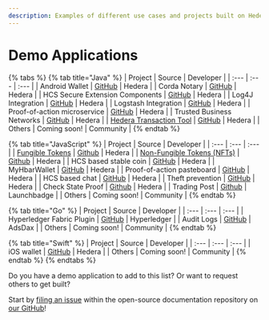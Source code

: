 ```yaml
---
description: Examples of different use cases and projects built on Hedera.
---
```


# Demo Applications

{% tabs %}
{% tab title="Java" %}
| Project | Source | Developer |
| :--- | :--- | :--- |
| Android Wallet | [GitHub](https://github.com/hashgraph/hedera-wallet-android) | Hedera |
| Corda Notary | [GitHub](https://github.com/hashgraph/corda-notary-hedera) | Hedera |
| HCS Secure Extension Components | [GitHub](https://github.com/hashgraph/hedera-hcs-sxc-java) | Hedera |
| Log4J Integration | [GitHub](https://github.com/hashgraph/log4j2-hedera) | Hedera |
| Logstash Integration | [GitHub](https://github.com/hashgraph/logstash-output-hedera) | Hedera |
| Proof-of-action microservice | [GitHub](https://github.com/hashgraph/hedera-proof-of-action-microservice) | Hedera |
| Trusted Business Networks | [GitHub](https://github.com/hashgraph/hedera-hcs-sxc-java/tree/master/hcs-sxc-java-examples/hcs-sxc-java-queue-consumer) | Hedera |
| [Hedera Transaction Tool](https://docs.hedera.com/hedera-transaction-tool-demo/) | [GitHub](https://github.com/hashgraph/hedera-transaction-tool-demo) | Hedera |
| Others | Coming soon! | Community |
{% endtab %}

{% tab title="JavaScript" %}
| Project | Source | Developer |
| :--- | :--- | :--- |
| [Fungible Tokens](https://gitpod.io/#https://github.com/hashgraph/hedera-hts-demo) | [Github](https://github.com/hashgraph/hedera-hts-demo) | Hedera |
| [Non-Fungible Tokens \(NFTs\)](https://gitpod.io/#https://github.com/hashgraph/hedera-hts-demo) | [Github](https://github.com/hashgraph/hedera-hts-demo#nfts) | Hedera |
| HCS based stable coin | [GitHub](https://github.com/hashgraph/hedera-stable-coin-demo) | Hedera |
| MyHbarWallet | [GitHub](https://github.com/hashgraph/MyHbarWallet) | Hedera |
| Proof-of-action pasteboard | [GitHub](https://github.com/hashgraph/hedera-proof-of-action-demo-pasteboard) | Hedera |
| HCS based chat | [GitHub](https://github.com/hashgraph/hedera-hcs-chat-js) | Hedera |
| Theft prevention | [GitHub](https://github.com/hashgraph/hedera-theft-prevention-demo) | Hedera |
| Check State Proof | [Github](https://github.com/hashgraph/hedera-mirror-node/tree/master/hedera-mirror-rest/check-state-proof) | Hedera |
| Trading Post | [Github](https://github.com/launchbadge/trading-post) | Launchbadge |
| Others | Coming soon! | Community |
{% endtab %}

{% tab title="Go" %}
| Project | Source | Developer |
| :--- | :--- | :--- |
| Hyperledger Fabric Plugin | [GitHub](https://github.com/hashgraph/fabric-samples-hcs/tree/feature/hcs) | Hyperledger |
| Audit Logs | [GitHub](https://github.com/hashgraph/hello-hedera-audit-log-go) | AdsDax |
| Others | Coming soon! | Community |
{% endtab %}

{% tab title="Swift" %}
| Project | Source | Developer |
| :--- | :--- | :--- |
| iOS wallet | [GitHub](https://github.com/hashgraph/hedera-wallet-ios) | Hedera |
| Others | Coming soon! | Community |
{% endtab %}
{% endtabs %}

Do you have a demo application to add to this list? Or want to request others to get built?

Start by [filing an issue](https://github.com/hashgraph/hedera-docs) within the open-source documentation repository on [our GitHub](https://github.com/hashgraph)!

